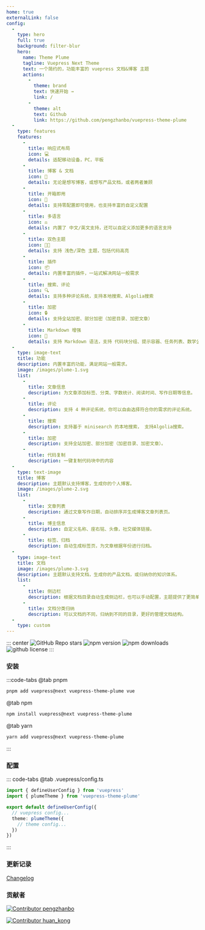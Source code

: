 ```yaml
---
home: true
externalLink: false
config: 
  - 
    type: hero
    full: true
    background: filter-blur
    hero: 
      name: Theme Plume
      tagline: Vuepress Next Theme
      text: 一个简约的，功能丰富的 vuepress 文档&博客 主题
      actions: 
        - 
          theme: brand
          text: 快速开始 →
          link: /
        - 
          theme: alt
          text: Github
          link: https://github.com/pengzhanbo/vuepress-theme-plume
  - 
    type: features
    features: 
      - 
        title: 响应式布局
        icon: 💻
        details: 适配移动设备，PC，平板
      - 
        title: 博客 & 文档
        icon: 📖
        details: 无论是想写博客，或想写产品文档，或者两者兼顾
      - 
        title: 开箱即用
        icon: 🚀
        details: 支持零配置即可使用，也支持丰富的自定义配置
      - 
        title: 多语言
        icon: ⚖
        details: 内置了 中文/英文支持，还可以自定义添加更多的语言支持
      - 
        title: 双色主题
        icon: 👨‍💻
        details: 支持 浅色/深色 主题，包括代码高亮
      - 
        title: 插件
        icon: 📦
        details: 内置丰富的插件，一站式解决网站一般需求
      - 
        title: 搜索、评论
        icon: 🔍
        details: 支持多种评论系统，支持本地搜索、Algolia搜索
      - 
        title: 加密
        icon: 🔒
        details: 支持全站加密、部分加密（加密目录、加密文章）
      - 
        title: Markdown 增强
        icon: 📝
        details: 支持 Markdown 语法，支持 代码块分组、提示容器、任务列表、数学公式、代码演示等
  - 
    type: image-text
    title: 功能
    description: 内置丰富的功能，满足网站一般需求。
    image: /images/plume-1.svg
    list: 
      - 
        title: 文章信息
        description: 为文章添加标签、分类、字数统计、阅读时间、写作日期等信息。
      - 
        title: 评论
        description: 支持 4 种评论系统，你可以自由选择符合你的需求的评论系统。
      - 
        title: 搜索
        description: 支持基于 minisearch 的本地搜索， 支持Algolia搜索。
      - 
        title: 加密
        description: 支持全站加密、部分加密（加密目录、加密文章）。
      - 
        title: 代码复制
        description: 一键复制代码块中的内容
  - 
    type: text-image
    title: 博客
    description: 主题默认支持博客，生成你的个人博客。
    image: /images/plume-2.svg
    list: 
      - 
        title: 文章列表
        description: 通过文章写作日期，自动排序并生成博客文章列表页。
      - 
        title: 博主信息
        description: 自定义名称、座右铭、头像，社交媒体链接。
      - 
        title: 标签、归档
        description: 自动生成标签页，为文章根据年份进行归档。
  - 
    type: image-text
    title: 文档
    image: /images/plume-3.svg
    description: 主题默认支持文档，生成你的产品文档，或归纳你的知识体系。
    list: 
      - 
        title: 侧边栏
        description: 根据文档目录自动生成侧边栏，也可以手动配置，主题提供了更简单的配置方式。
      - 
        title: 文档分类归纳
        description: 可以文档的不同，归纳到不同的目录，更好的管理文档结构。
  - 
    type: custom
---
```


<div style="max-width: 960px;margin:0 auto;">

::: center
![GitHub Repo stars](https://img.shields.io/github/stars/pengzhanbo/vuepress-theme-plume)
![npm version](https://img.shields.io/npm/v/vuepress-theme-plume?color=32A9C3&labelColor=1B3C4A&label=npm)
![npm downloads](https://img.shields.io/npm/dy/vuepress-theme-plume?color=32A9C3&labelColor=1B3C4A&label=downloads)
![github license](https://img.shields.io/github/license/pengzhanbo/vuepress-theme-plume?color=32A9C3&labelColor=1B3C4A)
:::

### 安装

:::code-tabs
@tab pnpm
```sh
pnpm add vuepress@next vuepress-theme-plume vue
```
@tab npm
```sh
npm install vuepress@next vuepress-theme-plume
```
@tab yarn
```sh
yarn add vuepress@next vuepress-theme-plume
```
:::

### 配置

::: code-tabs
@tab .vuepress/config.ts
```ts
import { defineUserConfig } from 'vuepress'
import { plumeTheme } from 'vuepress-theme-plume'

export default defineUserConfig({
  // vuepress config...
  theme: plumeTheme({
    // theme config...
  })
})
```
:::

### 更新记录

[Changelog](https://github.com/pengzhanbo/vuepress-theme-plume/blob/main/CHANGELOG.md)

### 贡献者

[![Contributor pengzhanbo](https://img.shields.io/badge/Contributor-pengzhanbo-32A9C3?style=for-the-badge&labelColor=1B3C4A)](https://github.com/pengzhanbo/)

[![Contributor huan_kong](https://img.shields.io/badge/Contributor-huan__kong-32A9C3?style=for-the-badge&labelColor=1B3C4A)](https://github.com/huankong233)

</div>

